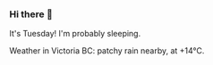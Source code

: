 ### Hi there :wave:

It's Tuesday! I'm probably sleeping.

Weather in Victoria BC: patchy rain nearby, at +14°C.
